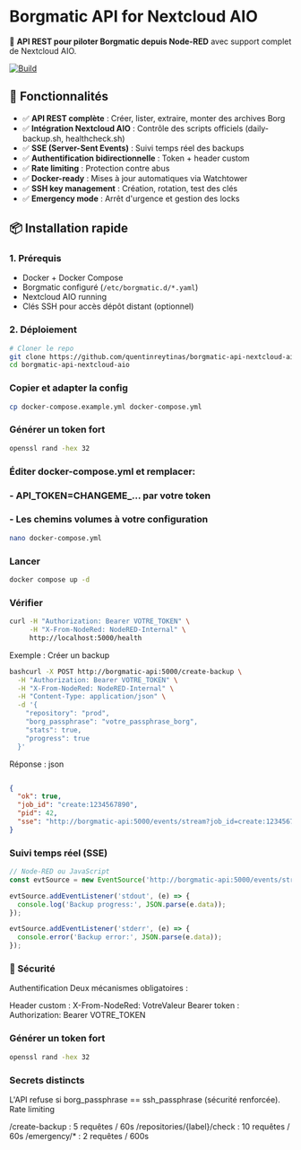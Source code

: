 # Borgmatic API for Nextcloud AIO

🚀 **API REST pour piloter Borgmatic depuis Node-RED** avec support complet de Nextcloud AIO.

[![Build](https://github.com/quentinreytinas/borgmatic-api-nextcloud-aio/actions/workflows/build.yml/badge.svg)](https://github.com/quentinreytinas/borgmatic-api-nextcloud-aio/actions)

## 🎯 Fonctionnalités

- ✅ **API REST complète** : Créer, lister, extraire, monter des archives Borg
- ✅ **Intégration Nextcloud AIO** : Contrôle des scripts officiels (daily-backup.sh, healthcheck.sh)
- ✅ **SSE (Server-Sent Events)** : Suivi temps réel des backups
- ✅ **Authentification bidirectionnelle** : Token + header custom
- ✅ **Rate limiting** : Protection contre abus
- ✅ **Docker-ready** : Mises à jour automatiques via Watchtower
- ✅ **SSH key management** : Création, rotation, test des clés
- ✅ **Emergency mode** : Arrêt d'urgence et gestion des locks

## 📦 Installation rapide

### 1. Prérequis

- Docker + Docker Compose
- Borgmatic configuré (`/etc/borgmatic.d/*.yaml`)
- Nextcloud AIO running
- Clés SSH pour accès dépôt distant (optionnel)

### 2. Déploiement
```bash
# Cloner le repo
git clone https://github.com/quentinreytinas/borgmatic-api-nextcloud-aio.git
cd borgmatic-api-nextcloud-aio
```

### Copier et adapter la config
```bash
cp docker-compose.example.yml docker-compose.yml
```

### Générer un token fort
```bash
openssl rand -hex 32
```

### Éditer docker-compose.yml et remplacer:
### - API_TOKEN=CHANGEME_... par votre token
### - Les chemins volumes à votre configuration
```bash
nano docker-compose.yml
```

### Lancer
```bash
docker compose up -d
```
### Vérifier
```bash
curl -H "Authorization: Bearer VOTRE_TOKEN" \
     -H "X-From-NodeRed: NodeRED-Internal" \
     http://localhost:5000/health
```

Exemple : Créer un backup

```bash
bashcurl -X POST http://borgmatic-api:5000/create-backup \
  -H "Authorization: Bearer VOTRE_TOKEN" \
  -H "X-From-NodeRed: NodeRED-Internal" \
  -H "Content-Type: application/json" \
  -d '{
    "repository": "prod",
    "borg_passphrase": "votre_passphrase_borg",
    "stats": true,
    "progress": true
  }'
```

Réponse :
json
```json

{
  "ok": true,
  "job_id": "create:1234567890",
  "pid": 42,
  "sse": "http://borgmatic-api:5000/events/stream?job_id=create:1234567890"
}
```

### Suivi temps réel (SSE)

```javascript
// Node-RED ou JavaScript
const evtSource = new EventSource('http://borgmatic-api:5000/events/stream?job_id=create:1234567890');

evtSource.addEventListener('stdout', (e) => {
  console.log('Backup progress:', JSON.parse(e.data));
});

evtSource.addEventListener('stderr', (e) => {
  console.error('Backup error:', JSON.parse(e.data));
});
```

### 🔐 Sécurité
Authentification
Deux mécanismes obligatoires :

Header custom : X-From-NodeRed: VotreValeur
Bearer token : Authorization: Bearer VOTRE_TOKEN

### Générer un token fort
```bash
openssl rand -hex 32
```

### Secrets distincts
L'API refuse si borg_passphrase == ssh_passphrase (sécurité renforcée).
Rate limiting

/create-backup : 5 requêtes / 60s
/repositories/{label}/check : 10 requêtes / 60s
/emergency/* : 2 requêtes / 600s
